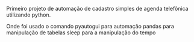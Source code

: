 Primeiro projeto de automação de cadastro simples de agenda telefônica utilizando python.

Onde foi usado o comando pyautogui para automação 
pandas para manipulação de tabelas 
sleep para a manipulação do tempo
